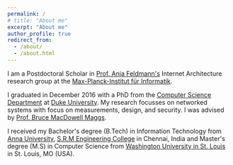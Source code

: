 ```yaml
---
permalink: /
# title: "About me"
excerpt: "About me"
author_profile: true
redirect_from: 
  - /about/
  - /about.html
---
```


I am a Postdoctoral Scholar in [Prof. Anja Feldmann's](https://www.mpi-inf.mpg.de/inet/people/anja-feldmann/) Internet Architecture research group at the [Max-Planck-Institut für Informatik](https://www.mpi-inf.mpg.de/home/).

I graduated in December 2016 with a PhD from the [Computer Science Department](https://www.cs.duke.edu) at [Duke University](https://www.duke.edu). My research focusses on networked systems with focus on measurements, design, and security. I was advised by [Prof. Bruce MacDowell Maggs](https://users.cs.duke.edu/~bmm/).

I received my Bachelor's degree (B.Tech) in Information Technology from [Anna University](http://www.annauniv.edu/), [S.R.M Engineering College](http://www.srmuniv.ac.in/) in Chennai, India and Master's degree (M.S) in Computer Science from [Washington University in St. Louis](http://www.wustl.edu/) in St. Louis, MO (USA).
